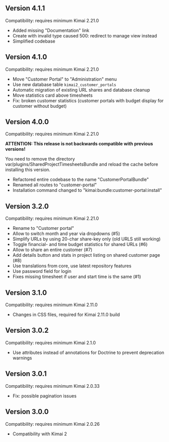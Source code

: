 ## Version 4.1.1

Compatibility: requires minimum Kimai 2.21.0

- Added missing "Documentation" link 
- Create with invalid type caused 500: redirect to manage view instead
- Simplified codebase

## Version 4.1.0

Compatibility: requires minimum Kimai 2.21.0

- Move "Customer Portal" to "Administration" menu
- Use new database table `kimai2_customer_portals`
- Automatic migration of existing URL shares and database cleanup
- Move statistics card above timesheets
- Fix: broken customer statistics (customer portals with budget display for customer without budget)

## Version 4.0.0

Compatibility: requires minimum Kimai 2.21.0

**ATTENTION: This release is not backwards compatible with previous versions!**

You need to remove the directory var/plugins/SharedProjectTimesheetsBundle and reload the cache before installing this version.

- Refactored entire codebase to the name "CustomerPortalBundle"
- Renamed all routes to "customer-portal"
- Installation command changed to "kimai:bundle:customer-portal:install"

## Version 3.2.0

Compatibility: requires minimum Kimai 2.21.0

- Rename to "Customer portal"
- Allow to switch month and year via dropdowns (#5)
- Simplify URLs by using 20-char share-key only (old URLS still working)
- Toggle financial- and time budget statistics for shared URLs (#6)
- Allow to share an entire customer (#7)
- Add details button and stats in project listing on shared customer page (#8)
- Use translations from core, use latest repository features
- Use password field for login
- Fixes missing timesheet if user and start time is the same (#1)

## Version 3.1.0

Compatibility: requires minimum Kimai 2.11.0

- Changes in CSS files, required for Kimai 2.11.0 build

## Version 3.0.2

Compatibility: requires minimum Kimai 2.1.0

- Use attributes instead of annotations for Doctrine to prevent deprecation warnings

## Version 3.0.1

Compatibility: requires minimum Kimai 2.0.33

- Fix: possible pagination issues

## Version 3.0.0

Compatibility: requires minimum Kimai 2.0.26

- Compatibility with Kimai 2
